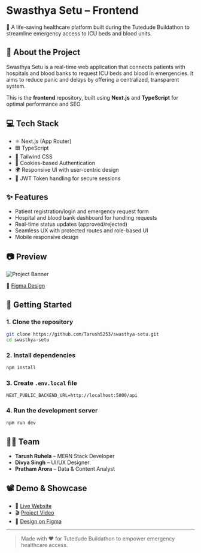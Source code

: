# Swasthya Setu – Frontend

🚀 A life-saving healthcare platform built during the Tutedude Buildathon to streamline emergency access to ICU beds and blood units.

## 📌 About the Project

Swasthya Setu is a real-time web application that connects patients with hospitals and blood banks to request ICU beds and blood in emergencies. It aims to reduce panic and delays by offering a centralized, transparent system.

This is the **frontend** repository, built using **Next.js** and **TypeScript** for optimal performance and SEO.

## 💻 Tech Stack

- ⚛️ Next.js (App Router)
- 🟦 TypeScript
- 🎨 Tailwind CSS
- 🍪 Cookies-based Authentication
- 🌍 Responsive UI with user-centric design
- 🔐 JWT Token handling for secure sessions

## ✨ Features

- Patient registration/login and emergency request form
- Hospital and blood bank dashboard for handling requests
- Real-time status updates (approved/rejected)
- Seamless UX with protected routes and role-based UI
- Mobile responsive design

## 📷 Preview

![Project Banner](https://drive.google.com/uc?export=view&id=1VF8DGdHor9SZx8HHiXeojscs5u-N2EQ1)

🔗 [Figma Design](https://www.figma.com/design/d6kSfNc6lvw97mdESElWxb/Untitled?node-id=0-1&p=f&t=vCO6wXQnMV9eZRK3-0)

## 🚀 Getting Started

### 1. Clone the repository
```bash
git clone https://github.com/Tarush5253/swasthya-setu.git
cd swasthya-setu
```

### 2. Install dependencies
```bash
npm install
```

### 3. Create `.env.local` file
```env
NEXT_PUBLIC_BACKEND_URL=http://localhost:5000/api
```

### 4. Run the development server
```bash
npm run dev
```

## 👨‍💻 Team

- **Tarush Ruhela** – MERN Stack Developer
- **Divya Singh** – UI/UX Designer
- **Pratham Arora** – Data & Content Analyst

## 📽️ Demo & Showcase

- 🔴 [Live Website](https://swasthya-setu-nu.vercel.app/)
- 🎬 [Project Video]([https://www.linkedin.com/feed/update/urn:li:activity:7207042573787934721/](https://drive.google.com/file/d/1UFhvtgC5_hTHPyLAfhSaMBOUhvMIuK5f/view?usp=drivesdk))
- 🎨 [Design on Figma](https://www.figma.com/design/d6kSfNc6lvw97mdESElWxb/Untitled?node-id=0-1&p=f&t=vCO6wXQnMV9eZRK3-0)

---

> Made with ❤️ for Tutedude Buildathon to empower emergency healthcare access.
